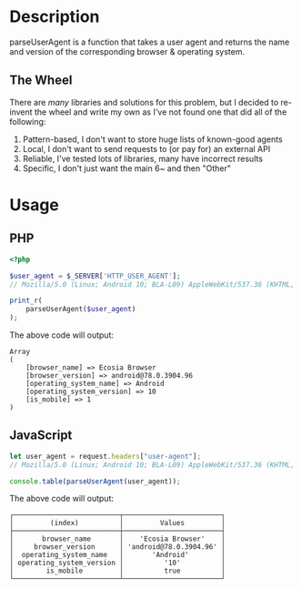 # Description

parseUserAgent is a function that takes a user agent and returns the name and version of the corresponding browser & operating system.

## The Wheel

There are _many_ libraries and solutions for this problem, but I decided to re-invent the wheel and write my own as I've not found one that did all of the following:

1. Pattern-based, I don't want to store huge lists of known-good agents
2. Local, I don't want to send requests to (or pay for) an external API
3. Reliable, I've tested lots of libraries, many have incorrect results
4. Specific, I don't just want the main 6~ and then "Other"

# Usage

## PHP

```php
<?php

$user_agent = $_SERVER['HTTP_USER_AGENT'];
// Mozilla/5.0 (Linux; Android 10; BLA-L09) AppleWebKit/537.36 (KHTML, like Gecko) Chrome/78.0.3904.96 Mobile Safari/537.36 (Ecosia android@78.0.3904.96)

print_r(
    parseUserAgent($user_agent)
);
```

The above code will output:

```
Array
(
    [browser_name] => Ecosia Browser
    [browser_version] => android@78.0.3904.96
    [operating_system_name] => Android
    [operating_system_version] => 10
    [is_mobile] => 1
)
```

## JavaScript

```js
let user_agent = request.headers["user-agent"];
// Mozilla/5.0 (Linux; Android 10; BLA-L09) AppleWebKit/537.36 (KHTML, like Gecko) Chrome/78.0.3904.96 Mobile Safari/537.36 (Ecosia android@78.0.3904.96)

console.table(parseUserAgent(user_agent));
```

The above code will output:

```
┌──────────────────────────┬────────────────────────┐
│         (index)          │         Values         │
├──────────────────────────┼────────────────────────┤
│       browser_name       │    'Ecosia Browser'    │
│     browser_version      │ 'android@78.0.3904.96' │
│  operating_system_name   │       'Android'        │
│ operating_system_version │          '10'          │
│        is_mobile         │          true          │
└──────────────────────────┴────────────────────────┘
```
